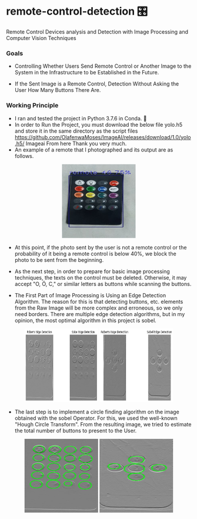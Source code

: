 # remote-control-detection :control_knobs:
Remote Control Devices analysis and Detection with Image Processing and Computer Vision Techniques
### Goals
- Controlling Whether Users Send Remote Control or Another Image to the System in the Infrastructure to be Established in the Future.

- If the Sent Image is a Remote Control, Detection Without Asking the User How Many Buttons There Are.

### Working Principle

- I ran and tested the project in Python 3.7.6 in Conda. :snake:
- In order to Run the Project, you must download the below file yolo.h5 and store it in the same directory as the script files https://github.com/OlafenwaMoses/ImageAI/releases/download/1.0/yolo.h5/
Imageai From here Thank you very much.
- An example of a remote that I photographed and its output are as follows.

<p align="center">
<img src="https://raw.githubusercontent.com/Darkksideyoda/Darkksideyoda.github.io/master/Urlimages/orgin1.PNG" width="200" height="200" />
</p>

- At this point, if the photo sent by the user is not a remote control or the probability of it being a remote control is below 40%, we block the photo to be sent from the beginning.

- As the next step, in order to prepare for basic image processing techniques, the texts on the control must be deleted. Otherwise, it may accept "O, Ö, C," or similar letters as buttons while scanning the buttons.

- The First Part of Image Processing is Using an Edge Detection Algorithm. The reason for this is that detecting buttons, etc. elements from the Raw Image will be more complex and erroneous, so we only need borders. There are multiple edge detection algorithms, but in my opinion, the most optimal algorithm in this project is sobel.

<p align="center">
<img src="https://raw.githubusercontent.com/Darkksideyoda/Darkksideyoda.github.io/master/Urlimages/output1.png" width="200" height="200" />
  
<img src="https://raw.githubusercontent.com/Darkksideyoda/Darkksideyoda.github.io/master/Urlimages/output2.png" width="200" height="200" />
</p>

- The last step is to implement a circle finding algorithm on the image obtained with the sobel Operator. For this, we used the well-known "Hough Circle Transform". From the resulting image, we tried to estimate the total number of buttons to present to the User.

<p align="center">
<img src="https://raw.githubusercontent.com/Darkksideyoda/Darkksideyoda.github.io/master/Urlimages/detectedOutput.jpg" width="200" height="200" />
  
<img src="https://raw.githubusercontent.com/Darkksideyoda/Darkksideyoda.github.io/master/Urlimages/detectedOutput%20(2).jpg" width="200" height="200" />
</p>

